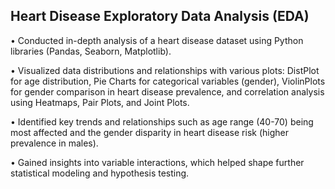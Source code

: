 ## Heart Disease Exploratory Data Analysis (EDA)

• Conducted in-depth analysis of a heart disease dataset using Python libraries (Pandas,
Seaborn, Matplotlib).

• Visualized data distributions and relationships with various plots: DistPlot for age
distribution, Pie Charts for categorical variables (gender), ViolinPlots for gender
comparison in heart disease prevalence, and correlation analysis using Heatmaps, Pair
Plots, and Joint Plots.

• Identified key trends and relationships such as age range (40-70) being most affected and
the gender disparity in heart disease risk (higher prevalence in males).

• Gained insights into variable interactions, which helped shape further statistical modeling
and hypothesis testing.
